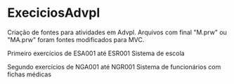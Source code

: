 # ExeciciosAdvpl

Criação de fontes para atividades em Advpl.
Arquivos com final "M.prw" ou "MA.prw" foram fontes modificados para MVC.

Primeiro exercícios de ESA001 até ESR001
Sistema de escola

Segundo exercícios de NGA001 até NGR001
Sistema de funcionários com fichas médicas
